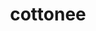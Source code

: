 ---
id: 546
title: cottonee
types: [grass,fairy]
image: https://raw.githubusercontent.com/PokeAPI/sprites/master/sprites/pokemon/546.png
---